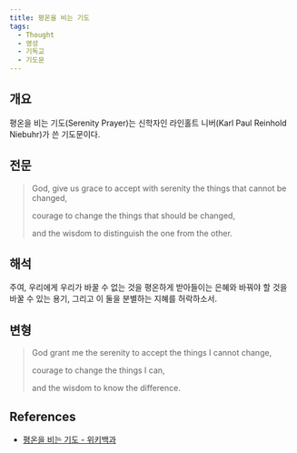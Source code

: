 ```yaml
---
title: 평온을 비는 기도
tags:
  - Thought
  - 영성
  - 기독교
  - 기도문
---
```


## 개요
평온을 비는 기도(Serenity Prayer)는 신학자인 라인홀트 니버(Karl Paul Reinhold Niebuhr)가 쓴 기도문이다.

## 전문
> God, give us grace to accept with serenity the things that cannot be changed,
> 
> courage to change the things that should be changed,
> 
> and the wisdom to distinguish the one from the other.

## 해석
주여, 우리에게 우리가 바꿀 수 없는 것을 평온하게 받아들이는 은혜와 바꿔야 할 것을 바꿀 수 있는 용기, 그리고 이 둘을 분별하는 지혜를 허락하소서.

## 변형
> God grant me the serenity to accept the things I cannot change,
> 
> courage to change the things I can,
> 
> and the wisdom to know the difference.

## References
- [평온을 비는 기도 - 위키백과](https://ko.wikipedia.org/wiki/평온을_비는_기도)